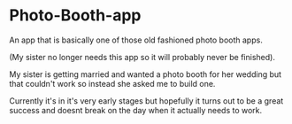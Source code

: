 # Photo-Booth-app
An app that is basically one of those old fashioned photo booth apps.

(My sister no longer needs this app so it will probably never be finished).

My sister is getting married and wanted a photo booth for her wedding but that couldn't work so instead she asked me to build one.

Currently it's in it's very early stages but hopefully it turns out to be a great success and doesnt break on the day when it actually needs to work.
